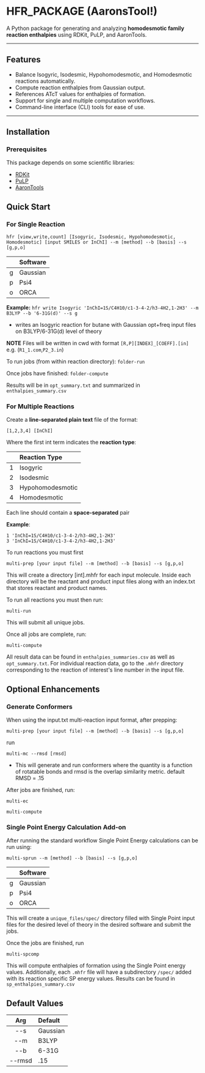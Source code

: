 # HFR_PACKAGE (AaronsTool!)

A Python package for generating and analyzing **homodesmotic family reaction enthalpies** using RDKit, PuLP, and AaronTools.

---

## Features

- Balance Isogyric, Isodesmic, Hypohomodesmotic, and Homodesmotic reactions automatically.
- Compute reaction enthalpies from Gaussian output.
- References ATcT values for enthalpies of formation.
- Support for single and multiple computation workflows.
- Command-line interface (CLI) tools for ease of use.

---

## Installation

### Prerequisites

This package depends on some scientific libraries:

- [RDKit](https://www.rdkit.org/docs/Install.html)  
- [PuLP](https://coin-or.github.io/pulp/)  
- [AaronTools](https://github.com/QChASM/AaronTools.py) 

## Quick Start

### For Single Reaction
`hfr [view,write,count] [Isogyric, Isodesmic, Hypohomodesmotic, Homodesmotic] [input SMILES or InChI] --m [method] --b [basis] --s [g,p,o]`

|      | Software   |
|:----:|:-----------|
| g    | Gaussian   |
| p    | Psi4       |
| o    | ORCA       |

  **Example:**
     `hfr write Isogyric 'InChI=1S/C4H10/c1-3-4-2/h3-4H2,1-2H3' --m B3LYP --b '6-31G(d)' --s g`

  - writes an Isogyric reaction for butane with Gaussian opt+freq input files on B3LYP/6-31G(d) level of theory
  
  **NOTE** Files will be written in cwd with format `[R,P][INDEX]_[COEFF].[in]` e.g. (`R1_1.com`,`P2_3.in`)

To run jobs (from within reaction directory):
 `folder-run`

Once jobs have finished:
 `folder-compute`

Results will be in `opt_summary.txt` and summarized in `enthalpies_summary.csv`

### For Multiple Reactions

Create a **line-separated plain text** file of the format:
 
 `[1,2,3,4] [InChI]`
    
 Where the first int term indicates the **reaction type**:

|      | Reaction Type          |
|:----:|:-----------------------|
| 1    | Isogyric               |
| 2    | Isodesmic              |
| 3    | Hypohomodesmotic       |
| 4    | Homodesmotic           |

Each line should contain a **space-separated** pair

**Example**:
```
1 'InChI=1S/C4H10/c1-3-4-2/h3-4H2,1-2H3'
3 'InChI=1S/C4H10/c1-3-4-2/h3-4H2,1-2H3'
```
To run reactions you must first

 `multi-prep [your input file] --m [method] --b [basis] --s [g,p,o] `

  This will create a directory [int].mhfr for each input molecule. Inside each directory will be the reactant and product input files along with an index.txt that stores reactant and product names. 

To run all reactions you must then run:

`multi-run`

This will submit all unique jobs.

Once all jobs are complete, run:

`multi-compute`

All result data can be found in `enthalpies_summaries.csv` as well as `opt_summary.txt`. For individual reaction data, go to the `.mhfr` directory corresponding to the reaction of interest's line number in the input file.

## Optional Enhancements

### Generate Conformers

When using the input.txt multi-reaction input format, after prepping: 

`multi-prep [your input file] --m [method] --b [basis] --s [g,p,o] `

run

`multi-mc --rmsd [rmsd]`

- This will generate and run conformers where the quantity is a function of rotatable bonds and rmsd is the overlap similarity metric. default RMSD = .15

After jobs are finished, run: 

`multi-ec`

`multi-compute`

### Single Point Energy Calculation Add-on

After running the standard workflow Single Point Energy calculations can be run using:

`multi-sprun --m [method] --b [basis] --s [g,p,o]`

|      | Software   |
|:----:|:-----------|
| g    | Gaussian   |
| p    | Psi4       |
| o    | ORCA       |

This will create a `unique_files/spec/` directory filled with Single Point input files for the desired level of theory in the desired software and submit the jobs.

Once the jobs are finished, run

`multi-spcomp`

This will compute enthalpies of formation using the Single Point energy values. Additionally, each `.mhfr` file will have a subdirectory `/spec/` added with its reaction specific SP energy values. Results can be found in `sp_enthalpies_summary.csv`


## Default Values

|   Arg   | Default   |
|:----:|:-----------|
| --s    | Gaussian   |
| --m    | B3LYP       |
| --b    | 6-31G      |
| --rmsd    | .15      |



  
